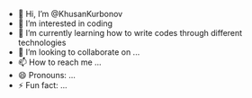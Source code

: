 - 👋 Hi, I’m @KhusanKurbonov
- 👀 I’m interested in coding
- 🌱 I’m currently learning how to write codes through different technologies 
- 💞️ I’m looking to collaborate on ...
- 📫 How to reach me ...
- 😄 Pronouns: ...
- ⚡ Fun fact: ...

<!---
KhusanKurbonov/KhusanKurbonov is a ✨ special ✨ repository because its `README.md` (this file) appears on your GitHub profile.
You can click the Preview link to take a look at your changes.
--->
